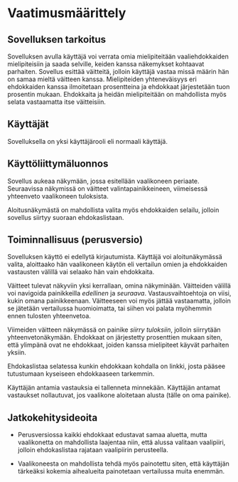 # Vaatimusmäärittely

## Sovelluksen tarkoitus

Sovelluksen avulla käyttäjä voi verrata omia mielipiteitään vaaliehdokkaiden 
mielipiteisiin ja saada selville, keiden kanssa näkemykset kohtaavat parhaiten.
Sovellus esittää väitteitä, jolloin käyttäjä vastaa missä määrin hän on samaa
mieltä väitteen kanssa. Mielipiteiden yhteneväisyys eri ehdokkaiden kanssa 
ilmoitetaan prosentteina ja ehdokkaat järjestetään tuon prosentin mukaan. 
Ehdokkaita ja heidän mielipiteitään on mahdollista myös selata vastaamatta 
itse väitteisiin.

## Käyttäjät

Sovelluksella on yksi käyttäjärooli eli normaali käyttäjä.

## Käyttöliittymäluonnos

Sovellus aukeaa näkymään, jossa esitellään vaalikoneen periaate. Seuraavissa
näkymissä on väitteet valintapainikkeineen, viimeisessä yhteenveto vaalikoneen
tuloksista.

Aloitusnäkymästä on mahdollista valita myös ehdokkaiden selailu, jolloin
sovellus siirtyy suoraan ehdokaslistaan.

## Toiminnallisuus (perusversio)

Sovelluksen käyttö ei edellytä kirjautumista. Käyttäjä voi aloitunäkymässä 
valita, aloittaako hän vaalikoneen käytön eli vertailun omien ja ehdokkaiden
vastausten välillä vai selaako hän vain ehdokkaita.

Väitteet tulevat näkyviin yksi kerrallaan, omina näkyminään. Väitteiden 
välillä voi navigoida painikkeilla *edellinen* ja *seuraava*. 
Vastausvaihtoehtoja on viisi, kukin omana painikkeenaan. Väitteeseen voi 
myös jättää vastaamatta, jolloin se jätetään vertailussa huomioimatta, tai 
siihen voi palata myöhemmin ennen tulosten yhteenvetoa.

Viimeiden väitteen näkymässä on painike *siirry tuloksiin*, jolloin 
siirrytään yhteenvetonäkymään. Ehdokkaat on järjestetty prosenttien mukaan
siten, että ylimpänä ovat ne ehdokkaat, joiden kanssa mielipiteet käyvät 
parhaiten yksiin.

Ehdokaslistaa selatessa kunkin ehdokkaan kohdalla on linkki, josta pääsee 
tutustumaan kyseiseen ehdokkaaseen tarkemmin.

Käyttäjän antamia vastauksia ei tallenneta minnekään. Käyttäjän antamat
vastaukset nollautuvat, jos vaalikone aloitetaan alusta (tälle on oma 
painike).


## Jatkokehitysideoita

- Perusversiossa kaikki ehdokkaat edustavat samaa aluetta, mutta vaalikonetta
on mahdollista laajentaa niin, että alussa valitaan vaalipiiri, jolloin 
ehdokaslistaa rajataan vaalipiirin perusteella.

- Vaalikoneesta on mahdollista tehdä myös painotettu siten, että käyttäjän
tärkeäksi kokemia aihealueita painotetaan vertailussa muita enemmän.


 

